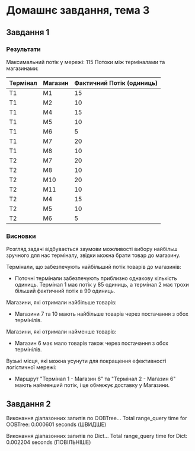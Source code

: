 # Домашнє завдання, тема 3

## Завдання 1

### Результати
Максимальний потік у мережі: 115
Потоки між терміналами та магазинами:

| Термінал  | Магазин  | Фактичний Потік (одиниць) |
|-----------|-------|--------|
| T1 | M1 |  15 | 
| T1 | M2 |  10 | 
| T1 | M4 |  15 | 
| T1 | M5 |  10 | 
| T1 | M6 |  5 | 
| T1 | M7 |  20 | 
| T1 | M8 |  10 | 
| T2 | M7 |  20 | 
| T2 | M8 |  10 | 
| T2 | M10 |  20 | 
| T2 | M11 |  10 | 
| T2 | M4 |  15 | 
| T2 | M5 |  10 | 
| T2 | M6 |  5 | 

### Висновки
Розгляд задачі відбувається заумови можливості вибору найбільш зручного для нас терміналу, звідки можна брати товар до магазину.

Термінали, що забезпечують найбільший потік товарів до магазинів: 
- Поточні термінали забезпечують приблизно однакову кількість одиниць. Термінал 1 має потік у 85 одиниць, а термінал 2 має трохи більший фактичний потік в 90 одиниць.

Магазини, які отримали найбільше товарів:
- Магазини 7 та 10 мають найбільше товарів через постачання з обох термінілів.

Магазини, які отримали найменше товарів: 
- Магазин 6 має мало товарів також через постачання з обох термінілів.

Вузькі місця, які можна усунути для покращення ефективності логістичної мережі:
- Маршрут "Термінал 1 - Магазин 6" та "Термінал 2 - Магазин 6" мають найменший потік, і це обмежує доставку у Магазини.

## Завдання 2

Виконання діапазонних запитів по OOBTree...
Total range_query time for OOBTree: 0.000601 seconds (ШВИДШЕ)


Виконання діапазонних запитів по Dict...
Total range_query time for Dict: 0.002204 seconds (ПОВІЛЬНІШЕ)
